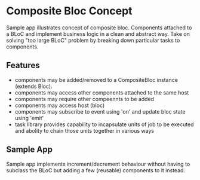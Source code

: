 # Composite Bloc Concept

Sample app illustrates concept of composite bloc. Components attached to a BLoC and implement business logic in a clean and abstract way.
Take on solving "too large BLoC" problem by breaking down particular tasks to components.

## Features

- components may be added/removed to a CompositeBloc instance (extends Bloc).
- components may access other components attached to the same host
- components may require other compeennts to be added
- components may access host (bloc)
- components may subscribe to event using 'on<Event>' and update bloc state using 'emit'
- task library provides capability to incapsulate units of job to be executed and abolity to chain those units together in various ways

## Sample App

Sample app implements increment/decrement behaviour without having to subclass the BLoC but adding a few (reusable) components to it instead.
